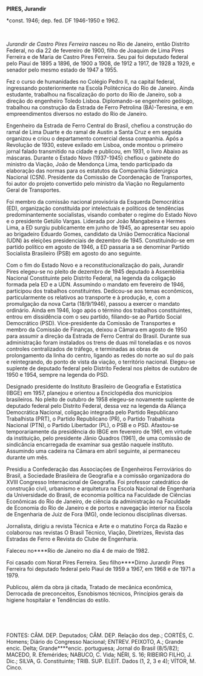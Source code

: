 **PIRES, Jurandir**

\*const. 1946; dep. fed. DF 1946-1950 e 1962.

 

*Jurandir de Castro Pires Ferreira* nasceu no Rio de Janeiro, então
Distrito Federal, no dia 22 de fevereiro de 1900, filho de Joaquim de
Lima Pires Ferreira e de Maria de Castro Pires Ferreira. Seu pai foi
deputado federal pelo Piauí de 1895 a 1896, de 1900 a 1908, de 1912 a
1917, de 1928 a 1929, e senador pelo mesmo estado de 1947 a 1955.

Fez o curso de humanidades no Colégio Pedro II, na capital federal,
ingressando posteriormente na Escola Politécnica do Rio de Janeiro.
Ainda estudante, trabalhou na fiscalização do porto do Rio de Janeiro,
sob a direção do engenheiro Toledo Lisboa. Diplomando-se engenheiro
geólogo, trabalhou na construção da Estrada de Ferro Petrolina
(BA)-Teresina, e em empreendimentos diversos no estado do Rio de
Janeiro.

Engenheiro da Estrada de Ferro Central do Brasil, chefiou a construção
do ramal de Lima Duarte e do ramal de Austin a Santa Cruz e em seguida
organizou e criou o departamento comercial dessa companhia. Após a
Revolução de 1930, esteve exilado em Lisboa, onde montou o primeiro
jornal falado transmitido na cidade e publicou, em 1931, o livro Abaixo
as máscaras. Durante o Estado Novo (1937-1945) chefiou o gabinete do
ministro da Viação, João de Mendonça Lima, tendo participado da
elaboração das normas para os estatutos da Companhia Siderúrgica
Nacional (CSN). Presidente da Comissão de Coordenação de Transportes,
foi autor do projeto convertido pelo ministro da Viação no Regulamento
Geral de Transportes.

Foi membro da comissão nacional provisória da Esquerda Democrática (ED),
organização constituída por intelectuais e políticos de tendências
predominantemente socialistas, visando combater o regime do Estado Novo
e o presidente Getúlio Vargas. Liderada por João Mangabeira e Hermes
Lima, a ED surgiu publicamente em junho de 1945, ao apresentar seu apoio
ao brigadeiro Eduardo Gomes, candidato da União Democrática Nacional
(UDN) às eleições presidenciais de dezembro de 1945. Constituindo-se em
partido político em agosto de 1946, a ED passaria a se denominar Partido
Socialista Brasileiro (PSB) em agosto do ano seguinte.

Com o fim do Estado Novo e a reconstitucionalização do país, Jurandir
Pires elegeu-se no pleito de dezembro de 1945 deputado à Assembléia
Nacional Constituinte pelo Distrito Federal, na legenda da coligação
formada pela ED e a UDN. Assumindo o mandato em fevereiro de 1946,
participou dos trabalhos constituintes. Dedicou-se aos temas econômicos,
particularmente os relativos ao transporte e à produção, e, com a
promulgação da nova Carta (18/9/1946), passou a exercer o mandato
ordinário. Ainda em 1946, logo após o término dos trabalhos
constituintes, entrou em dissidência com o seu partido, filiando-se ao
Partido Social Democrático (PSD). Vice-presidente da Comissão de
Transportes e membro da Comissão de Finanças, deixou a Câmara em agosto
de 1950 para assumir a direção da Estrada de Ferro Central do Brasil.
Durante sua administração foram instalados os trens de duas mil
toneladas e os novos controles centralizados de tráfego, e terminadas as
obras de prolongamento da linha do centro, ligando as redes do norte ao
sul do país e reintegrando, do ponto de vista da viação, o território
nacional. Elegeu-se suplente de deputado federal pelo Distrito Federal
nos pleitos de outubro de 1950 e 1954, sempre na legenda do PSD.

Designado presidente do Instituto Brasileiro de Geografia e Estatística
(IBGE) em 1957, planejou e orientou a Enciclopédia dos municípios
brasileiros. No pleito de outubro de 1958 elegeu-se novamente suplente
de deputado federal pelo Distrito Federal, dessa vez na legenda da
Aliança Democrática Nacional, coligação integrada pelo Partido
Republicano Trabalhista (PRT), o Partido Republicano (PR), o Partido
Trabalhista Nacional (PTN), o Partido Libertador (PL), o PSB e o PSD.
Afastou-se temporariamente da presidência do IBGE em fevereiro de 1961,
em virtude da instituição, pelo presidente Jânio Quadros (1961), de uma
comissão de sindicância encarregada de examinar sua gestão naquele
instituto. Assumindo uma cadeira na Câmara em abril seguinte, aí
permaneceu durante um mês.

Presidiu a Confederação das Associações de Engenheiros Ferroviários do
Brasil, a Sociedade Brasileira de Geografia e a comissão organizadora do
XVIII Congresso Internacional de Geografia. Foi professor catedrático de
construção civil, urbanismo e arquitetura na Escola Nacional de
Engenharia da Universidade do Brasil, de economia política na Faculdade
de Ciências Econômicas do Rio de Janeiro, de ciência da administração na
Faculdade de Economia do Rio de Janeiro e de portos e navegação interior
na Escola de Engenharia de Juiz de Fora (MG), onde lecionou disciplinas
diversas.

Jornalista, dirigiu a revista Técnica e Arte e o matutino Força da Razão
e colaborou nas revistas O Brasil Técnico, Viação, Diretrizes, Revista
das Estradas de Ferro e Revista do Clube de Engenharia.

Faleceu no****Rio de Janeiro no dia 4 de maio de 1982.

Foi casado com Norat Pires Ferreira. Seu filho****Dirno Jurandir Pires
Ferreira foi deputado federal pelo Piauí de 1959 a 1967, em 1968 e de
1971 a 1979.

Publicou, além da obra já citada, Tratado de mecânica econômica,
Derrocada de preconceitos, Esnobismos técnicos, Princípios gerais da
higiene hospitalar e Tendências do estilo.

 

 

FONTES: CÂM. DEP. Deputados; CÂM. DEP. Relação dos dep.; CORTÉS, C.
Homens; Diário do Congresso Nacional; ENTREV. PEIXOTO, A.; Grande encic.
Delta; Grande****encic. portuguesa; Jornal do Brasil (8/5/82); MACEDO,
R. Efemérides; NABUCO, C. Vida; NÉRI, S. 16; RIBEIRO FILHO, J. Dic.;
SILVA, G. Constituinte; TRIB. SUP. ELEIT. Dados (1, 2, 3 e 4); VÍTOR, M.
Cinco.

 
